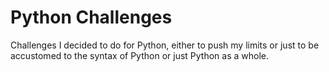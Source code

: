 # Python Challenges
Challenges I decided to do for Python, either to push my limits or just to be accustomed to the syntax of Python or just Python as a whole.
